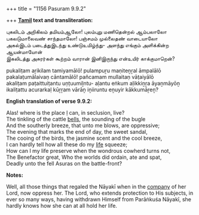 +++
title = "1156 Pasuram 9.9.2"

+++
**[Tamil](/definition/tamil#history "show Tamil definitions") text and transliteration:**

புகலிடம் அறிகிலம் தமியம்ஆலோ! புலம்புறு மணிதென்றல் ஆம்பலாலோ  
பகலடுமாலைவண் சாந்தமாலோ! பஞ்சமம் முல்லைதண் வாடையாலோ  
அகல்இடம் படைத்துஇடந்து உண்டுஉமிழ்ந்து- அளந்து எங்கும் அளிக்கின்ற ஆயன்மாயோன்  
இகலிடத்து அசுரர்கள் கூற்றம் வாரான் இனிஇருந்து என்உயிர் காக்குமாறென்?

pukaliṭam aṟikilam tamiyamālō! pulampuṟu maṇiteṉṟal āmpalālō  
pakalaṭumālaivaṇ cāntamālō! pañcamam mullaitaṇ vāṭaiyālō  
akaliṭam paṭaittuiṭantu uṇṭuumiḻntu- aḷantu eṅkum aḷikkiṉṟa āyaṉmāyōṉ  
ikaliṭattu acurarkaḷ kūṟṟam vārāṉ iṉiiruntu eṉuyir kākkumāṟeṉ?

**English translation of verse 9.9.2:**

Alas! where is the place ḷ can, in seclusion, live?  
The tinkling of the cattle [bells](/definition/bell#history "show bells definitions"), the sounding of the bugle  
And the southerly breeze, that unto me blows, are oppressive;  
The evening that marks the end of day, the sweet sandal,  
The cooing of the birds, the jasmine scent and the cool breeze,  
I can hardly tell how all these do my [life](/definition/life#history "show life definitions") squeeze;  
How can I my life preserve when the wondrous cowherd turns not,  
The Benefactor great, Who the worlds did ordain, ate and spat,  
Deadly unto the fell Asuras on the battle-front?

**Notes:**

Well, all those things that regaled the Nāyakī when in the [company](/definition/company#history "show company definitions") of her Lord, now oppress her. The Lord, who extends protection to His subjects, in ever so many ways, having withdrawn Himself from Parāṅkuśa Nāyakī, she hardly knows how she can at all hold her life.


